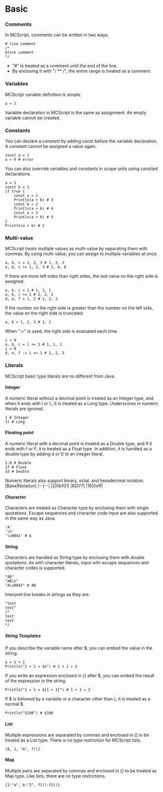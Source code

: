 # Basic
### Comments
In MCScript, comments can be written in two ways.
```
# line comment
/*
block comment
*/
```
* "#" Is treated as a comment until the end of the line.
* By enclosing it with "/ ** /", the entire range is treated as a comment.

### Variables
MCScript variable definition is simple.
```
a = 1
```
Variable declaration in MCScript is the same as assignment. An empty variable cannot be created.

### Constants
You can declare a constant by adding const before the variable declaration. A constant cannot be assigned a value again.
```
const a = 1
a = 0 # error
```
You can also override variables and constants in scope units using constant declarations.
```
a = 1
const b = 1
if true {
    const a = 2
    Println(a + b) # 3
    const b = 2
    Println(a + b) # 4
    const a = 3
    Println(a + b) # 5
}
Println(a + b) # 2
```

### Multi-value
MCScript treats multiple values as multi-value by separating them with commas.
By using multi-value, you can assign to multiple variables at once.
```
a, b, c = 1, 2, 3 # 1, 2, 3
a, b, c += 1, 2, 3 # 2, 4, 6
```
If there are more left sides than right sides, the last value on the right side is assigned.
```
a, b, c = 1 # 1, 1, 1
a, b, c += 1 # 2, 2, 2
d, e, f = 1, 2 # 1, 2, 2
```
If the number on the right side is greater than the number on the left side, the value on the right side is truncated.
```
a, b = 1, 2, 3 # 1, 2
```
When ":=" is used, the right side is evaluated each time.
```
i = 0
a, b, c = i += 1 # 1, 1, 1
i = 0
d, e, f := i += 1 # 1, 2, 3
```
### Literals
MCScript basic type literals are no different from Java.
#### Integer
A numeric literal without a decimal point is treated as an Integer type, and when it ends with l or L, it is treated as a Long type. Underscores in numeric literals are ignored.
```
1 # Integer
1l # Long
```
#### Floating point
A numeric literal with a decimal point is treated as a Double type, and if it ends with f or F, it is treated as a Float type.
In addition, it is handled as a double type by adding d or D to an integer literal.
```
1.0 # Double
1f # Float
1d # Double
```
Numeric literals also support binary, octal, and hexadecimal notation.
|Base|Notation|
|--|--|
|2|0b101|
|8|077|
|16|0xff|
#### Character
Characters are treated as Character type by enclosing them with single quotations. Escape sequences and character code input are also supported in the same way as Java.
```
'A'
'\n'
'\u0041' # A
```
#### String
Characters are handled as String type by enclosing them with double quotations. As with character literals, input with escape sequences and character codes is supported.
```
"AB"
"AB\n"
"A\u0042" # AB
```
Interpret line breaks in strings as they are.
```
"test
test"
/*
test
test
*/
```
##### String Templates
If you describe the variable name after $, you can embed the value in the string.
```
a = 1 + 1
Println("1 + 1 = $a") # 1 + 1 = 2
```
If you write an expression enclosed in {} after $, you can embed the result of the expression in the string.
```
Println("1 + 1 = ${1 + 1}") # 1 + 1 = 2
```
If \$ is followed by a variable or a character other than {, it is treated as a normal $.
```
Println("$100") # $100
```
#### List
Multiple expressions are separated by commas and enclosed in [] to be treated as a List type. There is no type restriction for MCScript lists.
```
[0, 1, "A", f()]
```
#### Map
Multiple pairs are separated by commas and enclosed in {} to be treated as Map type.
Like lists, there are no type restrictions.
```
{1:"a", b:"2", f1():f2()}
```